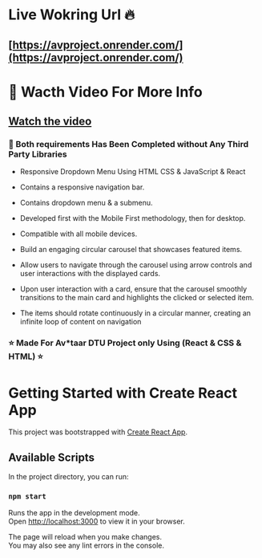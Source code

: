 # Live Wokring Url 🔥
## [https://avproject.onrender.com/](https://avproject.onrender.com/)



# 🎥 Wacth Video For More Info 
## [Watch the video](https://youtu.be/VcQWEljd07o)

### 📝 Both requirements Has Been Completed without Any Third Party Libraries
- Responsive Dropdown Menu Using HTML CSS & JavaScript & React
- Contains a responsive navigation bar.
- Contains dropdown menu & a submenu.
- Developed first with the Mobile First methodology, then for desktop.
- Compatible with all mobile devices.

- Build an engaging circular carousel that showcases featured items.
- Allow users to navigate through the carousel using arrow controls and user interactions
  with the displayed cards.
- Upon user interaction with a card, ensure that the carousel smoothly transitions to the
  main card and highlights the clicked or selected item.
- The items should rotate continuously in a circular manner, creating an infinite loop of
  content on navigation
 
### ⭐ Made For Av*taar DTU Project only Using (React & CSS & HTML) ⭐

# Getting Started with Create React App

This project was bootstrapped with [Create React App](https://github.com/facebook/create-react-app).

## Available Scripts

In the project directory, you can run:

### `npm start`

Runs the app in the development mode.\
Open [http://localhost:3000](http://localhost:3000) to view it in your browser.

The page will reload when you make changes.\
You may also see any lint errors in the console.
